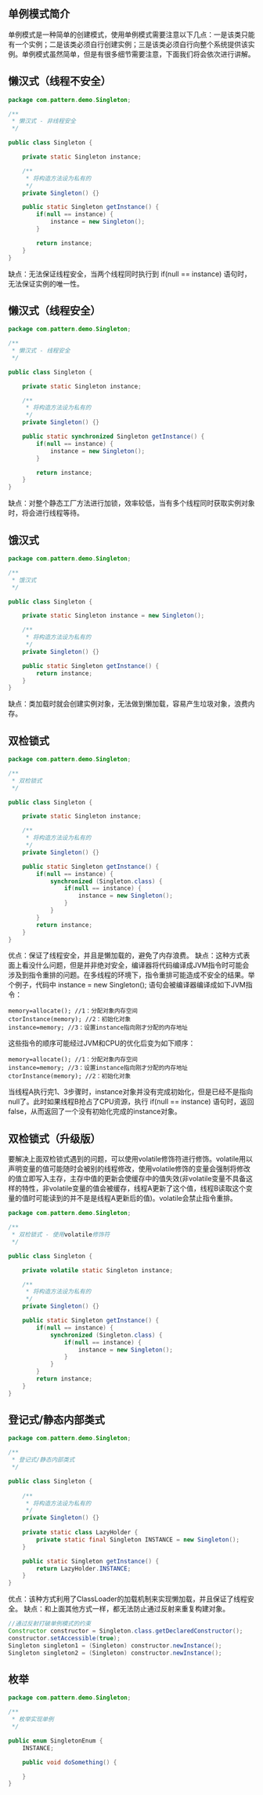 ## 单例模式简介
单例模式是一种简单的创建模式，使用单例模式需要注意以下几点：一是该类只能有一个实例；二是该类必须自行创建实例；三是该类必须自行向整个系统提供该实例。单例模式虽然简单，但是有很多细节需要注意，下面我们将会依次进行讲解。

## 懒汉式（线程不安全）
```java
package com.pattern.demo.Singleton;

/**
 * 懒汉式 - 非线程安全
 */

public class Singleton {

    private static Singleton instance;

    /**
     * 将构造方法设为私有的
     */
    private Singleton() {}

    public static Singleton getInstance() {
        if(null == instance) {
            instance = new Singleton();
        }

        return instance;
    }
}
```
缺点：无法保证线程安全，当两个线程同时执行到 if(null == instance) 语句时，无法保证实例的唯一性。

## 懒汉式（线程安全）
```java
package com.pattern.demo.Singleton;

/**
 * 懒汉式 - 线程安全
 */

public class Singleton {

    private static Singleton instance;

    /**
     * 将构造方法设为私有的
     */
    private Singleton() {}

    public static synchronized Singleton getInstance() {
        if(null == instance) {
            instance = new Singleton();
        }

        return instance;
    }
}
```
缺点：对整个静态工厂方法进行加锁，效率较低，当有多个线程同时获取实例对象时，将会进行线程等待。

## 饿汉式
```java
package com.pattern.demo.Singleton;

/**
 * 饿汉式
 */

public class Singleton {

    private static Singleton instance = new Singleton();

    /**
     * 将构造方法设为私有的
     */
    private Singleton() {}

    public static Singleton getInstance() {
        return instance;
    }
}
```
缺点：类加载时就会创建实例对象，无法做到懒加载，容易产生垃圾对象，浪费内存。

## 双检锁式
```java
package com.pattern.demo.Singleton;

/**
 * 双检锁式
 */

public class Singleton {

    private static Singleton instance;

    /**
     * 将构造方法设为私有的
     */
    private Singleton() {}

    public static Singleton getInstance() {
        if(null == instance) {
            synchronized (Singleton.class) {
                if(null == instance) {
                    instance = new Singleton();
                }
            }
        }
        return instance;
    }
}
```
优点：保证了线程安全，并且是懒加载的，避免了内存浪费。
缺点：这种方式表面上看没什么问题，但是并非绝对安全，编译器将代码编译成JVM指令时可能会涉及到指令重排的问题。在多线程的环境下，指令重排可能造成不安全的结果。举个例子，代码中 instance = new Singleton(); 语句会被编译器编译成如下JVM指令：
```
memory=allocate(); //1：分配对象内存空间
ctorInstance(memory); //2：初始化对象
instance=memory; //3：设置instance指向刚才分配的内存地址
```
这些指令的顺序可能经过JVM和CPU的优化后变为如下顺序：
```
memory=allocate(); //1：分配对象内存空间
instance=memory; //3：设置instance指向刚才分配的内存地址
ctorInstance(memory); //2：初始化对象
```
当线程A执行完1、3步骤时，instance对象并没有完成初始化，但是已经不是指向null了。此时如果线程B抢占了CPU资源，执行 if(null == instance) 语句时，返回false，从而返回了一个没有初始化完成的instance对象。

## 双检锁式（升级版）
要解决上面双检锁式遇到的问题，可以使用volatile修饰符进行修饰。volatile用以声明变量的值可能随时会被别的线程修改，使用volatile修饰的变量会强制将修改的值立即写入主存，主存中值的更新会使缓存中的值失效(非volatile变量不具备这样的特性，非volatile变量的值会被缓存，线程A更新了这个值，线程B读取这个变量的值时可能读到的并不是是线程A更新后的值)。volatile会禁止指令重排。
```java
package com.pattern.demo.Singleton;

/**
 * 双检锁式 - 使用volatile修饰符
 */

public class Singleton {

    private volatile static Singleton instance;

    /**
     * 将构造方法设为私有的
     */
    private Singleton() {}

    public static Singleton getInstance() {
        if(null == instance) {
            synchronized (Singleton.class) {
                if(null == instance) {
                    instance = new Singleton();
                }
            }
        }
        return instance;
    }
}
```

## 登记式/静态内部类式
```java
package com.pattern.demo.Singleton;

/**
 * 登记式/静态内部类式
 */

public class Singleton {
    
    /**
     * 将构造方法设为私有的
     */
    private Singleton() {}
    
    private static class LazyHolder {
        private static final Singleton INSTANCE = new Singleton();
    }

    public static Singleton getInstance() {
        return LazyHolder.INSTANCE;
    }
}
```
优点：该种方式利用了ClassLoader的加载机制来实现懒加载，并且保证了线程安全。
缺点：和上面其他方式一样，都无法防止通过反射来重复构建对象。
```java
//通过反射打破单例模式的约束
Constructor constructor = Singleton.class.getDeclaredConstructor();
constructor.setAccessible(true);
Singleton singleton1 = (Singleton) constructor.newInstance();
Singleton singleton2 = (Singleton) constructor.newInstance();
```

## 枚举
```java
package com.pattern.demo.Singleton;

/**
 * 枚举实现单例
 */

public enum SingletonEnum {
    INSTANCE;

    public void doSomething() {

    }
}
```